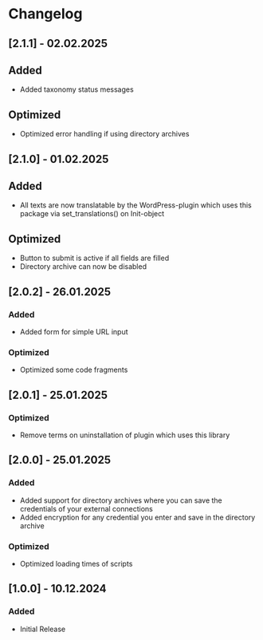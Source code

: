 # Changelog

## [2.1.1] - 02.02.2025

## Added

- Added taxonomy status messages

## Optimized

- Optimized error handling if using directory archives

## [2.1.0] - 01.02.2025

## Added

- All texts are now translatable by the WordPress-plugin which uses this package via set_translations() on Init-object

## Optimized

- Button to submit is active if all fields are filled
- Directory archive can now be disabled

## [2.0.2] - 26.01.2025

### Added

- Added form for simple URL input

### Optimized

- Optimized some code fragments

## [2.0.1] - 25.01.2025

### Optimized

- Remove terms on uninstallation of plugin which uses this library

## [2.0.0] - 25.01.2025

### Added

- Added support for directory archives where you can save the credentials of your external connections
- Added encryption for any credential you enter and save in the directory archive

### Optimized

- Optimized loading times of scripts

## [1.0.0] - 10.12.2024

### Added

- Initial Release